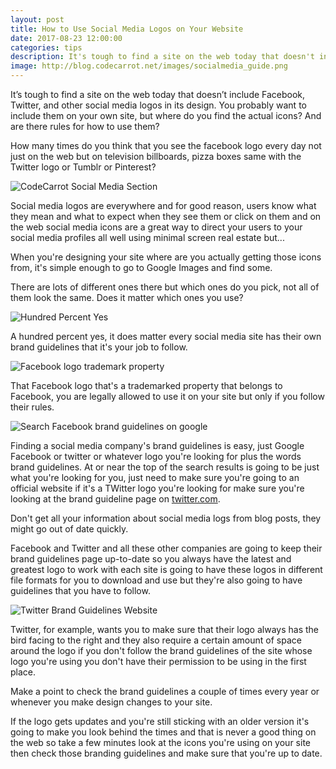 ```yaml
---
layout: post
title: How to Use Social Media Logos on Your Website
date: 2017-08-23 12:00:00
categories: tips
description: It's tough to find a site on the web today that doesn't include Facebook, Twitter, and other social media logos in its design. You probably want to include them on your own site, but where to find them.
image: http://blog.codecarrot.net/images/socialmedia_guide.png
---
```


It’s tough to find a site on the web today that doesn’t include Facebook, Twitter, and other social media logos in its design. You probably want to include them on your own site, but where do you find the actual icons? And are there rules for how to use them?

How many times do you think that you see the facebook logo every day not just on the web but on television billboards, pizza boxes same with the Twitter logo or Tumblr or Pinterest?

![CodeCarrot Social Media Section](http://blog.codecarrot.net/images/codecarrot-social-media-section.png)

Social media logos are everywhere and for good reason, users know what they mean and what to expect when they see them or click on them and on the web social media icons are a great way to direct your users to your social media profiles all well using minimal screen real estate but...

When you're designing your site where are you actually getting those icons from, it's simple enough to go to Google Images and find some.

There are lots of different ones there but which ones do you pick, not all of them look the same. Does it matter which ones you use?

![Hundred Percent Yes](http://blog.codecarrot.net/images/giphy-yes.gif)

A hundred percent yes, it does matter every social media site has their own brand guidelines that it's your job to follow.

![Facebook logo trademark property](http://blog.codecarrot.net/images/facebook-brand-resource-center.png)

That Facebook logo that's a trademarked property that belongs to Facebook, you are legally allowed to use it on your site but only if you follow their rules.

![Search Facebook brand guidelines on google](http://blog.codecarrot.net/images/search-facebook-brand-guidelines-on-google.png)

Finding a social media company's brand guidelines is easy, just Google Facebook or twitter or whatever logo you're looking for plus the words brand guidelines. At or near the top of the search results is going to be just what you're looking for you, just need to make sure you're going to an official website if it's a TWitter logo you're looking for make sure you're looking at the brand guideline page on [twitter.com](https://twitter.com).

Don't get all your information about social media logs from blog posts, they might go out of date quickly.

Facebook and Twitter and all these other companies are going to keep their brand guidelines page up-to-date so you always have the latest and greatest logo to work with each site is going to have these logos in different file formats for you to download and use but they're also going to have guidelines that you have to follow.

![Twitter Brand Guidelines Website](http://blog.codecarrot.net/images/twitter-brand-guidelines-website.png)

Twitter, for example, wants you to make sure that their logo always has the bird facing to the right and they also require a certain amount of space around the logo if you don't follow the brand guidelines of the site whose logo you're using you don't have their permission to be using in the first place.

Make a point to check the brand guidelines a couple of times every year or whenever you make design changes to your site.

If the logo gets updates and you're still sticking with an older version it's going to make you look behind the times and that is never a good thing on the web so take a few minutes look at the icons you're using on your site then check those branding guidelines and make sure that you're up to date.
